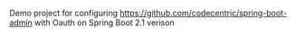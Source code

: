 Demo project for configuring https://github.com/codecentric/spring-boot-admin with Oauth on Spring Boot 2.1 verison
